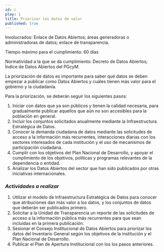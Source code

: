 ```yaml
---
id: c
play: 1
title: Priorizar los datos de valor
published: true
---
```


Involucrados: Enlace de Datos Abiertos; áreas generadoras o administradoras de datos; enlace de transparencia.

Tiempo máximo para el cumplimiento: 60 días

Normatividad a la que  se da cumplimiento: Decreto de Datos Abiertos; Índice de Datos Abiertos del PGcyM.

La priorización de datos es importante para saber qué datos se deben empezar a publicar como Datos Abiertos y cuáles tienen más valor para el gobierno y la ciudadanía. 

Para la priorización, se deberán seguir los siguientes pasos:

1. Iniciar con datos que ya son públicos y tienen la calidad necesaria, para gradualmente publicar aquellos que aún no son accesibles para la población en general.
2. Incluir los conjuntos solicitados anualmente mediante la Infraestructura Estratégica de Datos.
3. Conocer la demanda ciudadana de datos mediante las solicitudes de acceso a la información más recurrentes, interacciones diarias con los sectores interesados de cada institución y el uso de mecanismos de participación ciudadana.
4. Cumplir con los objetivos del Plan Nacional de Desarrollo, y apoyar el cumplimiento de los objetivos, políticas y programas relevantes de la dependencia o entidad.
5. Analizar los Datos Abiertos del sector que han sido publicados por otras iniciativas internacionales. 

### _Actividades a realizar_

1. Utilizar el modelo de Infraestructura Estratégica de Datos para conocer que atribuciones dan más valor a los datos, y los conjuntos de datos que deberán ser publicados primero.
2. Solicitar a la Unidad de Transparencia un reporte de las solicitudes de acceso a la información pública más recurrentes para que sean incluidas en la primera publicación.
3. Sesionar el Consejo Institucional de Datos Abiertos para priorizar los datos del Inventario General según los objetivos de la institución y el Plan Nacional de Desarrollo.
4. Publicar el Plan de Apertura Institucional con los los pasos anteriores.

